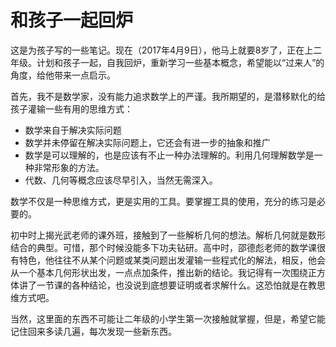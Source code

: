 # 和孩子一起回炉

这是为孩子写的一些笔记。现在（2017年4月9日），他马上就要8岁了，正在上二年级。计划和孩子一起，自我回炉，重新学习一些基本概念，希望能以“过来人”的角度，给他带来一点启示。

首先，我不是数学家，没有能力追求数学上的严谨。我所期望的，是潜移默化的给孩子灌输一些有用的思维方式：
* 数学来自于解决实际问题
* 数学并未停留在解决实际问题上，它还会有进一步的抽象和推广
* 数学是可以理解的，也是应该有不止一种办法理解的。利用几何理解数学是一种非常形象的方法。
* 代数、几何等概念应该尽早引入，当然无需深入。

数学不仅是一种思维方式，更是实用的工具。要掌握工具的使用，充分的练习是必要的。

初中时上揭光武老师的课外班，接触到了一些解析几何的想法。解析几何就是数形结合的典型。可惜，那个时候没能多下功夫钻研。高中时，邵德彪老师的数学课很有特色，他往往不从某个问题或某类问题出发灌输一些程式化的解法，相反，他会从一个基本几何形状出发，一点点加条件，推出新的结论。我记得有一次围绕正方体讲了一节课的各种结论，也没说到底想要证明或者求解什么。这恐怕就是在教思维方式吧。

当然，这里面的东西不可能让二年级的小学生第一次接触就掌握，但是，希望它能记住回来多读几遍，每次发现一些新东西。
